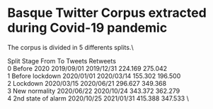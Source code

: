 
# Basque Twitter Corpus extracted during Covid-19 pandemic

The corpus is divided in 5 differents splits.\

Split	Stage 			From         To           Tweets    Retweets \
0 	Before 2020 		2019/09/01   2019/12/31   224.169   275.042 \
1 	Before lockdown		2020/01/01   2020/03/14   155.302   196.500 \
2 	Lockdown 		2020/03/15   2020/06/21   296.627   349.368 \
3 	New normality		2020/06/22   2020/10/24   343.372   362.279 \
4 	2nd state of alarm	2020/10/25   2021/01/31   415.388   347.533 \
